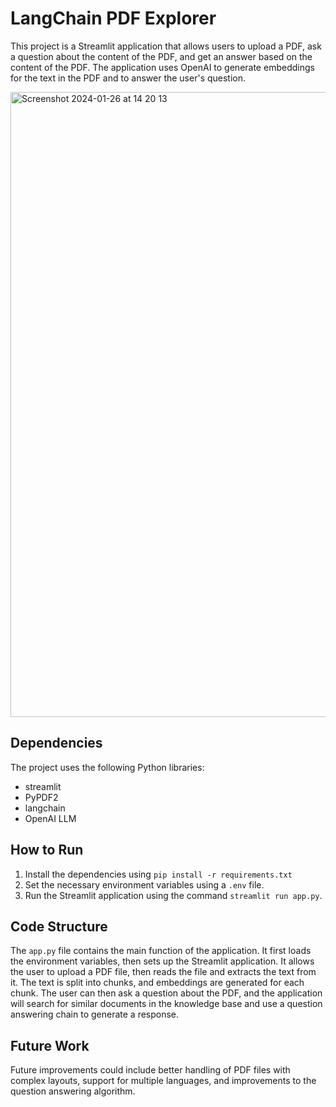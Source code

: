 # LangChain PDF Explorer

This project is a Streamlit application that allows users to upload a PDF, ask a question about the content of the PDF, and get an answer based on the content of the PDF. The application uses OpenAI to generate embeddings for the text in the PDF and to answer the user's question.

<img width="1000" alt="Screenshot 2024-01-26 at 14 20 13" src="https://github.com/Hegazy360/langchain-pdf-explorer/assets/13141632/d526c674-8340-483d-87be-b404e1aaa3a4">



## Dependencies

The project uses the following Python libraries:

- streamlit
- PyPDF2
- langchain
- OpenAI LLM

## How to Run

1. Install the dependencies using `pip install -r requirements.txt`
2. Set the necessary environment variables using a `.env` file.
3. Run the Streamlit application using the command `streamlit run app.py`.

## Code Structure

The `app.py` file contains the main function of the application. It first loads the environment variables, then sets up the Streamlit application. It allows the user to upload a PDF file, then reads the file and extracts the text from it. The text is split into chunks, and embeddings are generated for each chunk. The user can then ask a question about the PDF, and the application will search for similar documents in the knowledge base and use a question answering chain to generate a response.

## Future Work

Future improvements could include better handling of PDF files with complex layouts, support for multiple languages, and improvements to the question answering algorithm.
